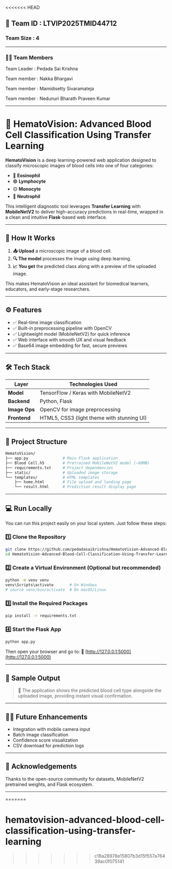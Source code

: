 <<<<<<< HEAD

## 🧠 Team ID : LTVIP2025TMID44712

### Team Size : 4
---
### 👨‍💻 Team Members
Team Leader : Pedada Sai Krishna

Team member : Nakka Bhargavi

Team member : Mamidisetty Sivaramateja

Team member : Nedunuri Bharath Praveen Kumar

---
# 🧬 HematoVision: Advanced Blood Cell Classification Using Transfer Learning

**HematoVision** is a deep learning-powered web application designed to classify microscopic images of blood cells into one of four categories:

* 🔴 **Eosinophil**
* 🟢 **Lymphocyte**
* 🟡 **Monocyte**
* 🔵 **Neutrophil**

This intelligent diagnostic tool leverages **Transfer Learning** with **MobileNetV2** to deliver high-accuracy predictions in real-time, wrapped in a clean and intuitive **Flask**-based web interface.

---

## 🚀 How It Works

1. **📤 Upload** a microscopic image of a blood cell.
2. **🔍 The model** processes the image using deep learning.
3. **📈 You get** the predicted class along with a preview of the uploaded image.

This makes HematoVision an ideal assistant for biomedical learners, educators, and early-stage researchers.

---

## ⚙️ Features

* ✅ Real-time image classification
* ✅ Built-in preprocessing pipeline with OpenCV
* ✅ Lightweight model (MobileNetV2) for quick inference
* ✅ Web interface with smooth UX and visual feedback
* ✅ Base64 image embedding for fast, secure previews

---

## 🛠️ Tech Stack

| Layer         | Technologies Used                          |
| ------------- | ------------------------------------------ |
| **Model**     | TensorFlow / Keras with MobileNetV2        |
| **Backend**   | Python, Flask                              |
| **Image Ops** | OpenCV for image preprocessing             |
| **Frontend**  | HTML5, CSS3 (light theme with stunning UI) |

---

## 📁 Project Structure

```bash
HematoVision/
├── app.py               # Main Flask application
├── Blood Cell.h5        # Pretrained MobileNetV2 model (~60MB)
├── requirements.txt     # Project dependencies
├── static/              # Uploaded image storage
└── templates/           # HTML templates
    ├── home.html        # File upload and landing page
    └── result.html      # Prediction result display page
```

---

## 💻 Run Locally

You can run this project easily on your local system. Just follow these steps:

### 1️⃣ Clone the Repository

```bash
git clone https://github.com/pedadasaikrishna/HematoVision-Advanced-Blood-Cell-Classification-Using-Transfer-Learning-by-LTVIP2025TMID44712
cd HematoVision-Advanced-Blood-Cell-Classification-Using-Transfer-Learning-by-LTVIP2025TMID44712
```

### 2️⃣ Create a Virtual Environment (Optional but recommended)

```bash
python -m venv venv
venv\Scripts\activate       # On Windows
# source venv/bin/activate  # On macOS/Linux
```

### 3️⃣ Install the Required Packages

```bash
pip install -r requirements.txt
```

### 4️⃣ Start the Flask App

```bash
python app.py
```

Then open your browser and go to:
🔗 [http://127.0.0.1:5000](http://127.0.0.1:5000)

---

## 📸 Sample Output

> 🧠 The application shows the predicted blood cell type alongside the uploaded image, providing instant visual confirmation.

---

## 👨‍🔬 Future Enhancements

* Integration with mobile camera input
* Batch image classification
* Confidence score visualization
* CSV download for prediction logs

---

## 🙌 Acknowledgements

Thanks to the open-source community for datasets, MobileNetV2 pretrained weights, and Flask ecosystem.

---

=======
# hematovision-advanced-blood-cell-classification-using-transfer-learning
>>>>>>> c18a28978e15807b3d15f557a76439ac0f075141
